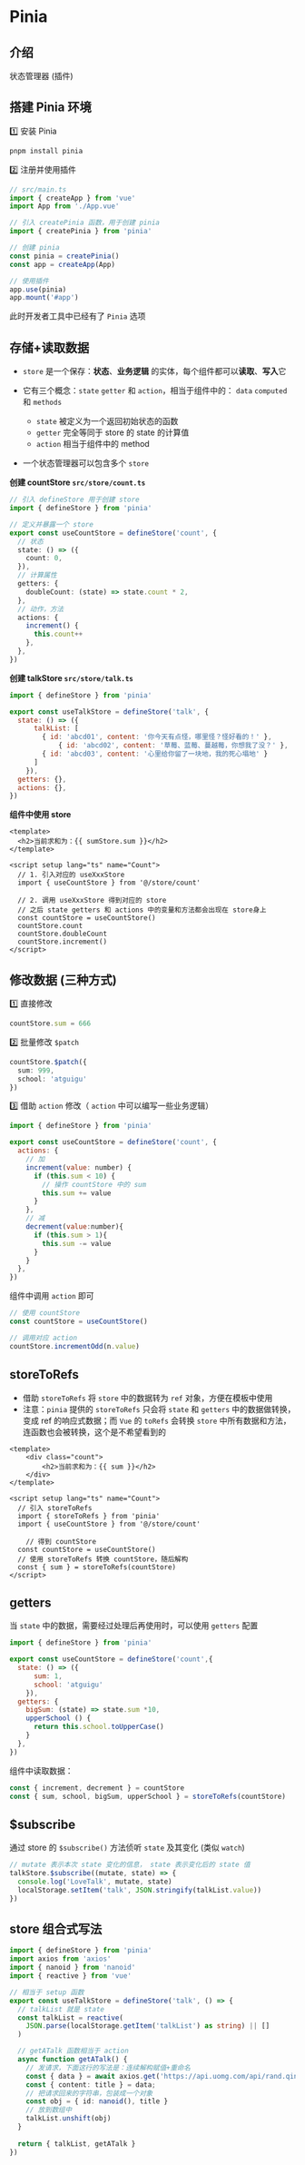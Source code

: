 # Pinia 

## 介绍

状态管理器 (插件)

## 搭建 Pinia 环境

1️⃣ 安装 Pinia

```bash
pnpm install pinia
```

2️⃣ 注册并使用插件

```javascript
// src/main.ts
import { createApp } from 'vue'
import App from './App.vue'

// 引入 createPinia 函数，用于创建 pinia
import { createPinia } from 'pinia'

// 创建 pinia
const pinia = createPinia()
const app = createApp(App)

// 使用插件
app.use(pinia)
app.mount('#app')
```

此时开发者工具中已经有了 `Pinia` 选项

## 存储+读取数据

- `store` 是一个保存：**状态**、**业务逻辑** 的实体，每个组件都可以**读取**、**写入**它
- 它有三个概念：`state` `getter` 和 `action`，相当于组件中的： `data`  `computed` 和 `methods`
  - `state` 被定义为一个返回初始状态的函数
  - `getter` 完全等同于 store 的 state 的计算值
  - `action` 相当于组件中的 method

- 一个状态管理器可以包含多个 `store`

**创建 countStore `src/store/count.ts`**

```ts
// 引入 defineStore 用于创建 store
import { defineStore } from 'pinia'

// 定义并暴露一个 store
export const useCountStore = defineStore('count', {
  // 状态
  state: () => ({
    count: 0,
  }),
  // 计算属性
  getters: {
    doubleCount: (state) => state.count * 2,
  },
  // 动作，方法
  actions: {
    increment() {
      this.count++
    },
  },
})
```

**创建 talkStore `src/store/talk.ts`**

```js
import { defineStore } from 'pinia'

export const useTalkStore = defineStore('talk', {
  state: () => ({
      talkList: [
        { id: 'abcd01', content: '你今天有点怪，哪里怪？怪好看的！' },
     		{ id: 'abcd02', content: '草莓、蓝莓、蔓越莓，你想我了没？' },
        { id: 'abcd03', content: '心里给你留了一块地，我的死心塌地' }
      ]
    }),
  getters: {},
  actions: {},
})
```

**组件中使用 store**

```vue
<template>
  <h2>当前求和为：{{ sumStore.sum }}</h2>
</template>

<script setup lang="ts" name="Count">
  // 1. 引入对应的 useXxxStore	
  import { useCountStore } from '@/store/count'
  
  // 2. 调用 useXxxStore 得到对应的 store
  // 之后 state getters 和 actions 中的变量和方法都会出现在 store身上
  const countStore = useCountStore()
  countStore.count
  countStore.doubleCount
  countStore.increment()
</script>
```


## 修改数据 (三种方式)

1️⃣ 直接修改

```ts
countStore.sum = 666
```

2️⃣ 批量修改 `$patch`

```ts
countStore.$patch({
  sum: 999,
  school: 'atguigu'
})
```

3️⃣ 借助 `action` 修改（ `action` 中可以编写一些业务逻辑）

```js
import { defineStore } from 'pinia'

export const useCountStore = defineStore('count', {
  actions: {
    // 加
    increment(value: number) {
      if (this.sum < 10) {
        // 操作 countStore 中的 sum
        this.sum += value
      }
    },
    // 减
    decrement(value:number){
      if (this.sum > 1){
        this.sum -= value
      }
    }
  },
})
```

组件中调用 `action` 即可

```js
// 使用 countStore
const countStore = useCountStore()

// 调用对应 action
countStore.incrementOdd(n.value)
```


## storeToRefs

- 借助 `storeToRefs` 将 `store` 中的数据转为 `ref` 对象，方便在模板中使用
- 注意：`pinia` 提供的 `storeToRefs` 只会将 `state` 和 `getters` 中的数据做转换，变成 ref 的响应式数据；而 `Vue` 的 `toRefs` 会转换 `store` 中所有数据和方法，连函数也会被转换，这个是不希望看到的

```vue
<template>
	<div class="count">
		<h2>当前求和为：{{ sum }}</h2>
	</div>
</template>

<script setup lang="ts" name="Count">
  // 引入 storeToRefs
  import { storeToRefs } from 'pinia'
  import { useCountStore } from '@/store/count'

	// 得到 countStore
  const countStore = useCountStore()
  // 使用 storeToRefs 转换 countStore，随后解构
  const { sum } = storeToRefs(countStore)
</script>

```

## getters

当 `state` 中的数据，需要经过处理后再使用时，可以使用 `getters` 配置

```js
import { defineStore } from 'pinia'

export const useCountStore = defineStore('count',{
  state: () => ({
      sum: 1,
      school: 'atguigu'
    }),
  getters: {
    bigSum: (state) => state.sum *10,
    upperSchool () {
      return this.school.toUpperCase()
    }
  },
})
```

组件中读取数据：

```js
const { increment, decrement } = countStore
const { sum, school, bigSum, upperSchool } = storeToRefs(countStore)
```

## $subscribe

通过 store 的 `$subscribe()` 方法侦听 `state` 及其变化 (类似 `watch`)

```ts
// mutate 表示本次 state 变化的信息， state 表示变化后的 state 值
talkStore.$subscribe((mutate, state) => {
  console.log('LoveTalk', mutate, state)
  localStorage.setItem('talk', JSON.stringify(talkList.value))
})
```

## store 组合式写法

```ts
import { defineStore } from 'pinia'
import axios from 'axios'
import { nanoid } from 'nanoid'
import { reactive } from 'vue'

// 相当于 setup 函数
export const useTalkStore = defineStore('talk', () => {
  // talkList 就是 state
  const talkList = reactive(
    JSON.parse(localStorage.getItem('talkList') as string) || []
  )

  // getATalk 函数相当于 action
  async function getATalk() {
    // 发请求，下面这行的写法是：连续解构赋值+重命名
    const { data } = await axios.get('https://api.uomg.com/api/rand.qinghua?format=json')
    const { content: title } = data;
    // 把请求回来的字符串，包装成一个对象
    const obj = { id: nanoid(), title }
    // 放到数组中
    talkList.unshift(obj)
  }
  
  return { talkList, getATalk }
})
```
